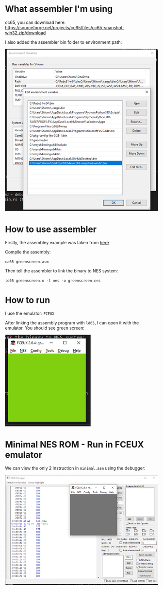 # What assembler I'm using

cc65, you can download here: https://sourceforge.net/projects/cc65/files/cc65-snapshot-win32.zip/download

I also added the assembler bin folder to environment path:

![](/resources/readme/Screenshot%202022-11-12%20022747.png)

# How to use assembler

Firstly, the assembley example was taken from [here](https://famicom.party/book/03-gettingstarted/)

Compile the assembly:

`ca65 greenscreen.asm`

Then tell the assembler to link the binary to NES system:

`ld65 greenscreen.o -t nes -o greenscreen.nes`

# How to run

I use the emulator: `FCEUX`

After linking the assembly program with `ld65`, I can open it with the emulator. You should see green screen:

![](/resources/readme/Screenshot%202022-11-12%20023436.png)

# Minimal NES ROM - Run in FCEUX emulator

We can view the only 2 instruction in `minimal.asm` using the debugger:

![](../resources/readme/Screenshot%202022-11-15%20234615.png)